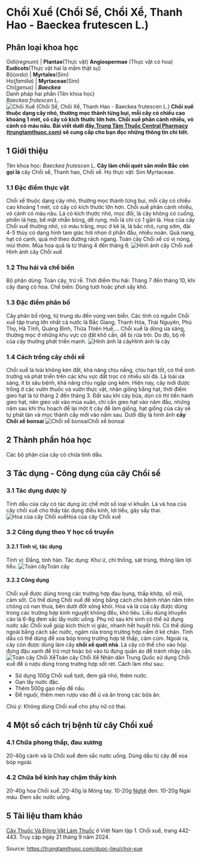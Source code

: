 # Chổi Xuể (Chổi Sể, Chổi Xể, Thanh Hao - Baeckea frutescen L.)

Phân loại khoa học  
---  
Giới(_regnum_) |  **Plantae**(Thực vật) **Angiospermae** (Thực vật có hoa) **Eudicots**(Thực vật hai lá mầm thật sự)  
Bộ(_ordo_) | **Myrtales**(Sim)  
Họ(_familia_) | **Myrtaceae**(Sim)  
Chi(_genus_) | **_Baeckea_**  
Danh pháp hai phần (Tên khoa học)  
_Baeckea frutescen_ L.  
![Chổi Xuể \(Chổi Sể, Chổi Xể, Thanh Hao - Baeckea frutescen L.\)](https://trungtamthuoc.com/images/others/choi-xue-5036.jpg)
**Chổi xuể thuộc dạng cây nhỏ, thường mọc thành từng bụi, mỗi cây có chiều cao khoảng 1 mét, có cây có kích thước lớn hơn. Chổi xuể phân cành nhiều, vỏ cành có màu nâu. Bài viết dưới đây,[Trung Tâm Thuốc Central Pharmacy](https://trungtamthuoc.com/ "Trung Tâm Thuốc Central Pharmacy") ([trungtamthuoc.com](https://trungtamthuoc.com/ "trungtamthuoc.com")) sẽ cung cấp cho bạn đọc những thông tin chi tiết.**
##  1 Giới thiệu
Tên khoa học: _Baeckea frutescen_ L.
**Cây làm chổi quét sân miền Bắc còn gọi là** cây Chổi sể, Thanh hao, Chổi xể.
Họ thực vật: Sim Myrtaceae.
### 1.1 Đặc điểm thực vật
Chổi xể thuộc dạng cây nhỏ, thường mọc thành từng bụi, mỗi cây có chiều cao khoảng 1 mét, có cây có kích thước lớn hơn.
Chổi xuể phân cành nhiều, vỏ cành có màu nâu.
Lá có kích thước nhỏ, mọc đối, lá cây không có cuống, phiến lá hẹp, bề mặt nhẵn bóng, dễ rụng, mỗi lá chỉ có 1 gân lá.
Hoa của cây Chổi xuể thường nhỏ, có màu trắng, mọc ở kẽ lá, lá bắc nhỏ, rụng sớm, đài 4-5 thùy có dạng hình tam giác hơi nhọn ở phần đầu, nhiều noãn.
Quả nang, hạt có cạnh, quả mở theo đường rách ngang.
Toàn cây Chổi xể có vị nóng, mùi thơm.
Mùa hoa quả là từ tháng 4 đến tháng 6.
![Hình ảnh cây Chổi xuể](https://trungtamthuoc.com/images/item/choi-xue-0.jpg)Hình ảnh cây Chổi xuể
### 1.2 Thu hái và chế biến
Bộ phận dùng: Toàn cây, trừ rễ.
Thời điểm thu hái: Tháng 7 đến tháng 10, khi cây đang có hoa.
Chế biến: Dùng tươi hoặc phơi sấy khô.
### 1.3 Đặc điểm phân bố
Cây phân bố rộng, từ trung du đến vùng ven biển. Các tỉnh có nguồn Chổi xuể tập trung lớn nhất cả nước là Bắc Giang, Thanh Hóa, Thái Nguyên, Phú Thọ, Hà Tĩnh, Quảng Bình, Thừa Thiên Huế,...
Chổi xuể là dòng ưa sáng, thường mọc ở những khu vực có đất khô cằn, dễ bị rửa trôi. Do đó, bộ rễ của cây thường phát triển mạnh.
![Hình ảnh lá cây](https://trungtamthuoc.com/images/item/choi-xue-1.jpg)Hình ảnh lá cây
### 1.4 Cách trồng cây chổi xể
Chổi xuể là loài không kén đất, khả năng chịu nắng, chịu hạn tốt, có thể sinh trưởng và phát triển trên các khu vực đất trọc có nhiều sỏi đá.
Là loài ưa sáng, ít bị sâu bệnh, khả năng chịu ngập úng kém.
Hiện nay, cây mới được trồng ở các vườn thuốc và vườn thực vật, nhân giống bằng hạt, thời điểm gieo hạt là từ tháng 2 đến tháng 3.
Đất sau khi cày bừa, dọn cỏ thì tiến hành gieo hạt, nên gieo vãi vào mùa xuân, chỉ cần gieo hạt vào năm đầu, những năm sau khi thu hoạch để lại một ít cây để làm giống, hạt giống của cây sẽ tự phát tán và mọc thành cây mới vào năm sau.
Dưới đây là hình ảnh **cây Chổi xể bonsai**
![Chổi xể bonsai](https://trungtamthuoc.com/images/item/choi-xue-2.jpg)Chổi xể bonsai
##  2 Thành phần hóa học
Các bộ phận của cây có chứa tinh dầu.
##  3 Tác dụng - Công dụng của cây Chổi sể
### 3.1 Tác dụng dược lý
Tinh dầu của cây có tác dụng ức chế một số loại vi khuẩn.
Lá và hoa của cây chổi xuể cho thấy tác dụng điều kinh, lợi tiểu, gây sẩy thai.
![Hoa của cây Chổi xuể](https://trungtamthuoc.com/images/item/choi-xue-3.jpg)Hoa của cây Chổi xuể
### 3.2 Công dụng theo Y học cổ truyền
#### 3.2.1 Tính vị, tác dụng
Tính vị: Đắng, tính hàn.
Tác dụng: Khư ứ, chỉ thống, sát trùng, thông lâm lợi tiểu.
![Toàn cây](https://trungtamthuoc.com/images/item/choi-xue-4.jpg)Toàn cây
#### 3.2.2 Công dụng
Chổi xuể được dùng trong các trường hợp đau bụng, thấp khớp, sổ mũi, cảm sốt.
Có thể dùng Chổi xuể để xông bằng cách cho bệnh nhân nằm trên chõng có nan thưa, bên dưới đốt xông khói.
Hoa và lá của cây được dùng trong các trường hợp kinh nguyệt không đều, khó tiêu. Liều dùng khuyến cáo là 6-8g đem sắc lấy nước uống.
Phụ nữ sau khi sinh có thể sử dụng nước sắc Chổi xuể giúp kích thích vị giác, nhanh hết huyết hôi.
Có thể dùng ngoài bằng cách sắc nước, ngâm rửa trong trường hợp nấm ở kẽ chân.
Tinh dầu có thể dùng để xoa bóp trong trường hợp tê thấp, cảm cúm. Ngoài ra, cây còn được dùng làm cây **chổi xể quét nhà**.
Lá cây có thể cho vào hộp đựng đậu xanh để trừ mọt hoặc bỏ vào tủ đựng quần áo để tránh nhậy cắn.
![Toàn cây Chổi Xể](https://trungtamthuoc.com/images/item/choi-xue-5.jpg)Toàn cây Chổi Xể
Nhân dân Trung Quốc sử dụng Chổi xuể để ủ rượu dùng trong trường hợp sốt rét. Cách làm như sau:
  * Sử dụng 100g Chổi xuể tươi, đem giã nhỏ, thêm nước.
  * Gạn lấy nước đặc.
  * Thêm 500g gạo nếp để nấu.
  * Để nguội, thêm men rượu vào để ủ và ăn trong các bữa ăn.


Chú ý: Không dùng Chổi xuể cho phụ nữ có thai.
##  4 Một số cách trị bệnh từ cây Chổi xuể
### 4.1 Chữa phong thấp, đau xương
20-40g cành và lá Chổi xuể đem sắc nước uống.
Dùng dầu từ cây để xoa bóp ngoài.
### 4.2 Chữa bế kinh hay chậm thấy kinh
20-40g hoa Chổi xuể.
20-40g lá Móng tay.
10-20g [Nghệ](https://trungtamthuoc.com/hoat-chat/nghe "Nghệ") đen.
10-20g Ngải máu.
Đem sắc nước uống.
##  5 Tài liệu tham khảo
[Cây Thuốc Và Động Vật Làm Thuốc](https://trungtamthuoc.com/bai-viet/doc-online-va-tai-mien-phi-pdf-sach-cay-thuoc-va-dong-vat-lam-thuoc-o-viet-nam "Cây Thuốc Và Động Vật Làm Thuốc") ở Việt Nam tập 1. Chổi xuể, trang 442-443. Truy cập ngày 21 tháng 9 năm 2024.


Source: https://trungtamthuoc.com/duoc-lieu/choi-xue